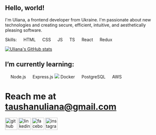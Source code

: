 ## Hello, world!

I'm Uliana, a frontend developer from Ukraine. I'm passionate about new technologies and creating secure, efficient, intuitive, and aesthetically pleasing software. 

Skills: <img src="https://cdn.jsdelivr.net/gh/devicons/devicon/icons/html5/html5-plain.svg" style="width:1em; height:1em" /> HTML  <img src="https://cdn.jsdelivr.net/gh/devicons/devicon/icons/css3/css3-plain.svg" style="width:1em; height:1em" /> CSS  <img src="https://cdn.jsdelivr.net/gh/devicons/devicon/icons/javascript/javascript-plain.svg" style="width:1em; height:1em" /> JS  <img src="https://cdn.jsdelivr.net/gh/devicons/devicon/icons/typescript/typescript-plain.svg" style="width:1em; height:1em" /> TS  <img src="https://cdn.jsdelivr.net/gh/devicons/devicon/icons/react/react-original.svg" style="width:1em; height:1em" /> React  <img src="https://cdn.jsdelivr.net/gh/devicons/devicon/icons/redux/redux-original.svg" style="width:1em; height:1em" /> Redux 

[![Uliana's GitHub stats](https://github-readme-stats.vercel.app/api?username=ulianataushan&show_icons=true&theme=transparent)](https://github.com/ulianataushan/github-readme-stats)

## I’m currently learning: 
<img src="https://cdn.jsdelivr.net/gh/devicons/devicon/icons/nodejs/nodejs-plain.svg" style="width:1em; height:1em" /> Node.js
<img src="https://cdn.jsdelivr.net/gh/devicons/devicon/icons/express/express-original-wordmark.svg" style="height:1em;"/> Express.js
<img src="https://cdn.jsdelivr.net/gh/devicons/devicon/icons/docker/docker-plain.svg" /> Docker
<img src="https://cdn.jsdelivr.net/gh/devicons/devicon/icons/postgresql/postgresql-plain.svg" style="width:1em; height:1em" /> PostgreSQL
<img src="https://cdn.jsdelivr.net/gh/devicons/devicon/icons/amazonwebservices/amazonwebservices-original.svg" style="width:1em; height:1em" /> AWS 

# Reach me at taushanuliana@gmail.com 

[<img src='https://cdn.jsdelivr.net/npm/simple-icons@3.0.1/icons/github.svg' alt='github' height='40'>](https://github.com/ulianataushan)  [<img src='https://cdn.jsdelivr.net/npm/simple-icons@3.0.1/icons/linkedin.svg' alt='linkedin' height='40'>](https://www.linkedin.com/in/ulianataushan/)  [<img src='https://cdn.jsdelivr.net/npm/simple-icons@3.0.1/icons/facebook.svg' alt='facebook' height='40'>](https://www.facebook.com/ulianataushan)  [<img src='https://cdn.jsdelivr.net/npm/simple-icons@3.0.1/icons/instagram.svg' alt='instagram' height='40'>](https://www.instagram.com/ulianataushan/)  
